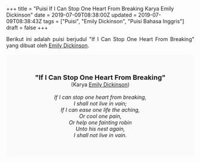 +++
title = "Puisi If I Can Stop One Heart From Breaking Karya Emily Dickinson"
date = 2019-07-09T08:38:00Z
updated = 2019-07-09T08:38:43Z
tags = ["Puisi", "Emily Dickinson", "Puisi Bahasa Inggris"]
draft = false
+++

<div dir="ltr" style="text-align: left;" trbidi="on"><div dir="ltr" style="text-align: left;" trbidi="on"><div style="text-align: justify;">Berikut ini adalah puisi berjudul "If I Can Stop One Heart From Breaking" yang dibuat oleh <a href="https://en.wikipedia.org/wiki/Emily_Dickinson" target="_blank">Emily Dickinson</a>.</div><br /><div style="background: #FAFAFA; font-size: 14px; height: auto; margin: 0 auto; padding: 50px; text-align: center; width: auto;"><span style="font-size: 18px;"><b>"If I Can Stop One Heart From Breaking"</b></span><br />(Karya <a href="https://www.sekata.web.id/tags/emily-dickinson" target="_blank">Emily Dickinson</a>)<br /><br /><i>If I can stop one heart from breaking,<br />I shall not live in vain;<br />If I can ease one life the aching,<br />Or cool one pain,<br />Or help one fainting robin<br />Unto his nest again,<br />I shall not live in vain.</i></div></div></div>
